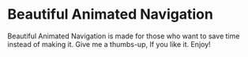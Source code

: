 # Beautiful Animated Navigation
 Beautiful Animated Navigation is made for those who want to save time instead of making it. Give me a thumbs-up, If you like it. Enjoy!
